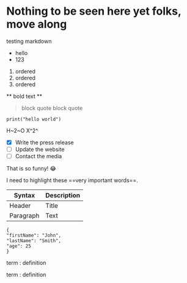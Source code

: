 # Nothing to be seen here yet folks, move along

testing markdown

-   hello
-   123

1. ordered
2. ordered
3. ordered

** bold text **

> block quote
> block quote

`print("hello world")`

H~2~O
X^2^

-   [x] Write the press release
-   [ ] Update the website
-   [ ] Contact the media

That is so funny! :joy:

I need to highlight these ==very important words==.

| Syntax    | Description |
| --------- | ----------- |
| Header    | Title       |
| Paragraph | Text        |

```
{
"firstName": "John",
"lastName": "Smith",
"age": 25
}
```

term
: definition

term
: definition
